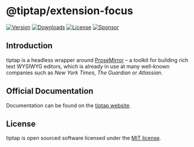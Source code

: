 # @tiptap/extension-focus
[![Version](https://img.shields.io/npm/v/@tiptap/extension-focus.svg?label=version)](https://www.npmjs.com/package/@tiptap/extension-focus)
[![Downloads](https://img.shields.io/npm/dm/@tiptap/extension-focus.svg)](https://npmcharts.com/compare/tiptap?minimal=true)
[![License](https://img.shields.io/npm/l/@tiptap/extension-focus.svg)](https://www.npmjs.com/package/@tiptap/extension-focus)
[![Sponsor](https://img.shields.io/static/v1?label=Sponsor&message=%E2%9D%A4&logo=GitHub)](https://github.com/sponsors/ueberdosis)

## Introduction
tiptap is a headless wrapper around [ProseMirror](https://ProseMirror.net) – a toolkit for building rich text WYSIWYG editors, which is already in use at many well-known companies such as *New York Times*, *The Guardian* or *Atlassian*.

## Official Documentation
Documentation can be found on the [tiptap website](https://tiptap.dev).

## License
tiptap is open sourced software licensed under the [MIT license](https://github.com/ueberdosis/tiptap/blob/main/LICENSE.md).
